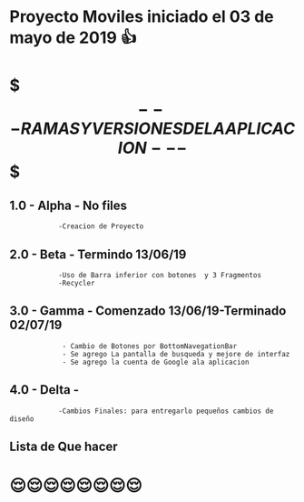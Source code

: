# Proyecto Moviles iniciado el 03 de mayo de 2019 :thumbsup:



# $$$---RAMAS Y VERSIONES DE LA APLICACION---$$$
## 1.0 - Alpha - No files
                -Creacion de Proyecto
## 2.0 - Beta  - Termindo 13/06/19
                -Uso de Barra inferior con botones  y 3 Fragmentos
                -Recycler
## 3.0 - Gamma - Comenzado 13/06/19-Terminado 02/07/19
                 - Cambio de Botones por BottomNavegationBar
                 - Se agrego La pantalla de busqueda y mejore de interfaz
                 - Se agrego la cuenta de Google ala aplicacion
## 4.0 - Delta - 
                -Cambios Finales: para entregarlo pequeños cambios de diseño
##
## Lista de Que hacer


# :relieved::relieved::relieved::relieved::relieved::relieved::relieved::relieved:
 
